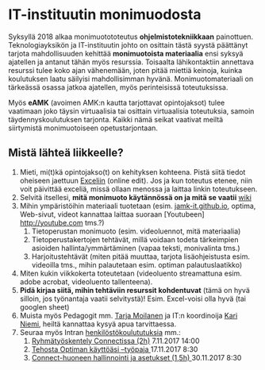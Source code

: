 # IT-instituutin monimuodosta

Syksyllä 2018 alkaa monimuotototeutus **ohjelmistotekniikkaan** painottuen. Teknologiayksikön ja IT-instituutin johto on osittain tästä syystä päättänyt tarjota mahdollisuuden kehittää **monimuotoista materiaalia** ensi syksyä ajatellen ja antanut tähän myös resurssia. Toisaalta lähikontaktiin annettava resurssi tulee koko ajan vähenemään, joten pitää miettiä keinoja, kuinka koulutuksen laatu säilyisi mahdollisimman hyvänä. Monimuotomateriaali on tärkeässä osassa jatkoa ajatellen, myös perinteisissä toteutuksissa.

Myös **eAMK** (avoimen AMK:n kautta tarjottavat opintojaksot) tulee vaatimaan joko täysin virtuaalisia tai osittain virtuaalisia toteutuksia, samoin täydennyskoulutuksen tarjonta. Kaikki nämä seikat vaativat meiltä siirtymistä monimuotoiseen opetustarjontaan.

## Mistä lähteä liikkeelle?

1. Mieti, mi(t)kä opintojakso(t) on kehityksen kohteena. Pistä siitä tiedot oheiseen jaettuun [Exceliin](https://jamkstudent-my.sharepoint.com/personal/kari_niemi_jamk_fi/_layouts/15/guestaccess.aspx?docid=111d9e32cb8414381b8c6a04417ead2f6&authkey=Ac19Z3j9QhODCLzD3Z0b2WE&e=52989e12822949b2903b34b5ddc3cac2) (online edit). Jos ja kun toteutus etenee, niin voit päivittää exceliä, missä ollaan menossa ja laittaa linkin toteutukseen.
1. Selvitä itsellesi, **mitä monimuoto käytännössä on ja mitä se vaatii** [wiki](https://github.com/nikar/Monimuoto/wiki)
1. Mihin ympäristöihin materiaali tuotetaan (esim. [jamk-it.github.io](http://jamk-it.github.io/courses.html), optima, Web-sivut, videot kannattaa laittaa suoraan [Youtubeen] http://youtube.com tms.?)
   1. Tietoperustan monimuoto (esim. videoluennot, mitä materiaalia) 
   1. Tietoperustakertojen tehtävät, millä voidaan todeta tärkeimpien asioiden hallinta/ymmärtäminen (vapaa teksti, monivalinta tms.) 
   1. Harjoitustehtävät (miten pitää muuttaa, tarjota lisäohjeistusta esim. videoilla tms., mihin palautetaan esim. optiman palautuslaatikko)
1. Miten kukin viikkokerta toteutetaan (videoluento streamattuna esim. adobe acrobat, videoluento tallenteena). 
1. **Pidä kirjaa siitä, mihin tehtäviin resurssit kohdentuvat** (tämä on hyvä silloin, jos työnantaja vaatii selvitystä)! Esim. Excel-voisi olla hyvä (tai googlen sheet)
1. Muista myös Pedagogit mm. [Tarja Moilanen](tarja.moilanen@jamk.fi) ja IT:n koordinoija [Kari Niemi](kari.niemi@jamk.fi), heiltä kannattaa kysyä apua tarvittaessa. 
1. Seuraa myös Intran [henkilöstökoulututuksia](https://intra.jamk.fi/hr/Sivut/Henkil%c3%b6st%c3%b6koulutukset.aspx) mm.:
   1. [Ryhmätyöskentely Connectissa (2h)](https://intra.jamk.fi/kouke/Lists/Koulutuksen%20kehittmisen%20tapahtumat/DispForm.aspx?ID=180) 7.11.2017 14:00 
   1. [Tehosta Optiman käyttöäsi –työpaja ](https://intra.jamk.fi/kouke/Lists/Koulutuksen%20kehittmisen%20tapahtumat/DispForm.aspx?ID=198)  17.11.2017 8:30 
   1. [Connect-huoneen hallinnointi ja asetukset (1,5h) ](https://intra.jamk.fi/kouke/Lists/Koulutuksen%20kehittmisen%20tapahtumat/DispForm.aspx?ID=181) 30.11.2017 8:30 

